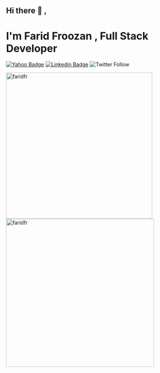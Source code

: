 ## Hi there 👋 ,
# I'm Farid Froozan , Full Stack Developer


[![Yahoo Badge](https://img.shields.io/badge/-froozan@yahoo.com-c14438?style=flat&logo=Yahoo&logoColor=white&link=mailto:froozan@yahoo.com)](mailto:froozan@yahoo.com)
[![Linkedin Badge](https://img.shields.io/badge/-Farid%20Froozan-0072b1?style=flat&logo=Linkedin&logoColor=white&link=https://linkedin.com/in/faridfroozan/)](https://linkedin.com/in/faridfroozan/) 
![Twitter Follow](https://img.shields.io/twitter/follow/faridfroozan?style=social)

<div><img align="left" src="https://github-readme-stats.vercel.app/api/top-langs/?username=faridfr&layout=compact&hide=html,css&theme=dark" alt="faridfr" width="400" /></div>

<div>&nbsp;<img align="center" src="https://github-readme-stats.vercel.app/api?username=faridfr&layout=compact&show_icons=true&theme=dark" alt="faridfr"  width="405" /></div>
